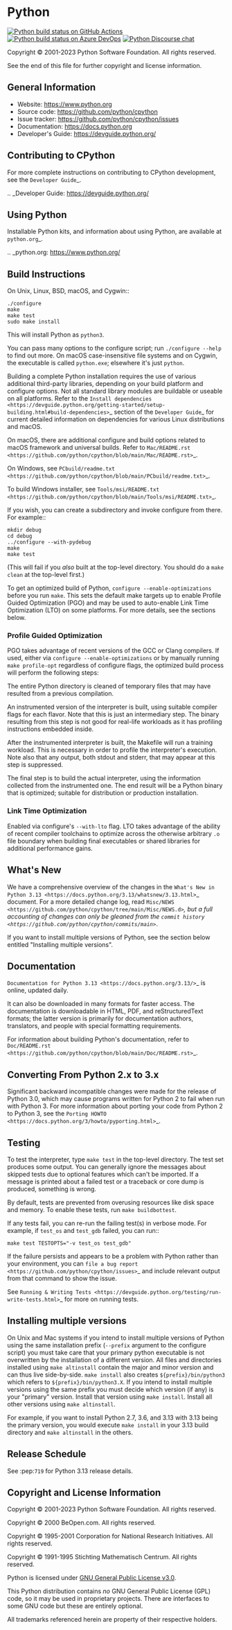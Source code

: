 # Python
[![Python build status on GitHub Actions](<https://github.com/python/cpython/workflows/Tests/badge.svg>)](<https://github.com/python/cpython/actions>)
[![Python build status on Azure DevOps](<https://dev.azure.com/python/cpython/_apis/build/status/Azure%20Pipelines%20CI?branchName=main>)](<https://dev.azure.com/python/cpython/_build/latest?definitionId=4&branchName=main>)
[![Python Discourse chat](<https://img.shields.io/badge/discourse-join_chat-brightgreen.svg>)](<ttps://discuss.python.org/>)

Copyright © 2001-2023 Python Software Foundation. All rights reserved.

See the end of this file for further copyright and license information.

## General Information

- Website: <https://www.python.org>
- Source code: <https://github.com/python/cpython>
- Issue tracker: <https://github.com/python/cpython/issues>
- Documentation: <https://docs.python.org>
- Developer's Guide: <https://devguide.python.org/>

## Contributing to CPython

For more complete instructions on contributing to CPython development,
see the `Developer Guide`_.

.. _Developer Guide: <https://devguide.python.org/>

## Using Python

Installable Python kits, and information about using Python, are available at
`python.org`_.

.. _python.org: <https://www.python.org/>

## Build Instructions

On Unix, Linux, BSD, macOS, and Cygwin::

    ./configure
    make
    make test
    sudo make install

This will install Python as ``python3``.

You can pass many options to the configure script; run ``./configure --help``
to find out more.  On macOS case-insensitive file systems and on Cygwin,
the executable is called ``python.exe``; elsewhere it's just ``python``.

Building a complete Python installation requires the use of various
additional third-party libraries, depending on your build platform and
configure options.  Not all standard library modules are buildable or
useable on all platforms.  Refer to the
`Install dependencies <https://devguide.python.org/getting-started/setup-building.html#build-dependencies>`_
section of the `Developer Guide`_ for current detailed information on
dependencies for various Linux distributions and macOS.

On macOS, there are additional configure and build options related
to macOS framework and universal builds.  Refer to `Mac/README.rst
<https://github.com/python/cpython/blob/main/Mac/README.rst>`_.

On Windows, see `PCbuild/readme.txt
<https://github.com/python/cpython/blob/main/PCbuild/readme.txt>`_.

To build Windows installer, see `Tools/msi/README.txt
<https://github.com/python/cpython/blob/main/Tools/msi/README.txt>`_.

If you wish, you can create a subdirectory and invoke configure from there.
For example::

    mkdir debug
    cd debug
    ../configure --with-pydebug
    make
    make test

(This will fail if you *also* built at the top-level directory.  You should do
a ``make clean`` at the top-level first.)

To get an optimized build of Python, ``configure --enable-optimizations``
before you run ``make``.  This sets the default make targets up to enable
Profile Guided Optimization (PGO) and may be used to auto-enable Link Time
Optimization (LTO) on some platforms.  For more details, see the sections
below.

### Profile Guided Optimization

PGO takes advantage of recent versions of the GCC or Clang compilers.  If used,
either via ``configure --enable-optimizations`` or by manually running
``make profile-opt`` regardless of configure flags, the optimized build
process will perform the following steps:

The entire Python directory is cleaned of temporary files that may have
resulted from a previous compilation.

An instrumented version of the interpreter is built, using suitable compiler
flags for each flavor. Note that this is just an intermediary step.  The
binary resulting from this step is not good for real-life workloads as it has
profiling instructions embedded inside.

After the instrumented interpreter is built, the Makefile will run a training
workload.  This is necessary in order to profile the interpreter's execution.
Note also that any output, both stdout and stderr, that may appear at this step
is suppressed.

The final step is to build the actual interpreter, using the information
collected from the instrumented one.  The end result will be a Python binary
that is optimized; suitable for distribution or production installation.


### Link Time Optimization

Enabled via configure's ``--with-lto`` flag.  LTO takes advantage of the
ability of recent compiler toolchains to optimize across the otherwise
arbitrary ``.o`` file boundary when building final executables or shared
libraries for additional performance gains.


## What's New

We have a comprehensive overview of the changes in the `What's New in Python
3.13 <https://docs.python.org/3.13/whatsnew/3.13.html>`_ document.  For a more
detailed change log, read `Misc/NEWS
<https://github.com/python/cpython/tree/main/Misc/NEWS.d>`*, but a full
accounting of changes can only be gleaned from the `commit history
<https://github.com/python/cpython/commits/main>`*.

If you want to install multiple versions of Python, see the section below
entitled "Installing multiple versions".


## Documentation

`Documentation for Python 3.13 <https://docs.python.org/3.13/>`_ is online,
updated daily.

It can also be downloaded in many formats for faster access.  The documentation
is downloadable in HTML, PDF, and reStructuredText formats; the latter version
is primarily for documentation authors, translators, and people with special
formatting requirements.

For information about building Python's documentation, refer to `Doc/README.rst
<https://github.com/python/cpython/blob/main/Doc/README.rst>`_.


## Converting From Python 2.x to 3.x

Significant backward incompatible changes were made for the release of Python
3.0, which may cause programs written for Python 2 to fail when run with Python
3.  For more information about porting your code from Python 2 to Python 3, see
the `Porting HOWTO <https://docs.python.org/3/howto/pyporting.html>`_.


## Testing

To test the interpreter, type ``make test`` in the top-level directory.  The
test set produces some output.  You can generally ignore the messages about
skipped tests due to optional features which can't be imported.  If a message
is printed about a failed test or a traceback or core dump is produced,
something is wrong.

By default, tests are prevented from overusing resources like disk space and
memory.  To enable these tests, run ``make buildbottest``.

If any tests fail, you can re-run the failing test(s) in verbose mode.  For
example, if ``test_os`` and ``test_gdb`` failed, you can run::

    make test TESTOPTS="-v test_os test_gdb"

If the failure persists and appears to be a problem with Python rather than
your environment, you can `file a bug report
<https://github.com/python/cpython/issues>`_ and include relevant output from
that command to show the issue.

See `Running & Writing Tests <https://devguide.python.org/testing/run-write-tests.html>`_
for more on running tests.

## Installing multiple versions

On Unix and Mac systems if you intend to install multiple versions of Python
using the same installation prefix (``--prefix`` argument to the configure
script) you must take care that your primary python executable is not
overwritten by the installation of a different version.  All files and
directories installed using ``make altinstall`` contain the major and minor
version and can thus live side-by-side.  ``make install`` also creates
``${prefix}/bin/python3`` which refers to ``${prefix}/bin/python3.X``.  If you
intend to install multiple versions using the same prefix you must decide which
version (if any) is your "primary" version.  Install that version using ``make
install``.  Install all other versions using ``make altinstall``.

For example, if you want to install Python 2.7, 3.6, and 3.13 with 3.13 being the
primary version, you would execute ``make install`` in your 3.13 build directory
and ``make altinstall`` in the others.


## Release Schedule

See :pep:`719` for Python 3.13 release details.


## Copyright and License Information

Copyright © 2001-2023 Python Software Foundation. All rights reserved.

Copyright © 2000 BeOpen.com. All rights reserved.

Copyright © 1995-2001 Corporation for National Research Initiatives. All
rights reserved.

Copyright © 1991-1995 Stichting Mathematisch Centrum. All rights reserved.

Python is licensed under [GNU General Public License v3.0](LICENSE).

This Python distribution contains *no* GNU General Public License (GPL) code,
so it may be used in proprietary projects.  There are interfaces to some GNU
code but these are entirely optional.

All trademarks referenced herein are property of their respective holders.
